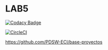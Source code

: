 # LAB5
[![Codacy Badge](https://api.codacy.com/project/badge/Grade/56aaed9164414cf887bc5d2cde7e0cfd)](https://www.codacy.com/manual/JuanManuelHerreraMoya/LAB5?utm_source=github.com&amp;utm_medium=referral&amp;utm_content=JuanManuelHerreraMoya/LAB5&amp;utm_campaign=Badge_Grade)



[![CircleCI](https://circleci.com/gh/JuanManuelHerreraMoya/LAB5.svg?style=svg)](https://circleci.com/gh/JuanManuelHerreraMoya/LAB5)

 https://github.com/PDSW-ECI/base-proyectos

